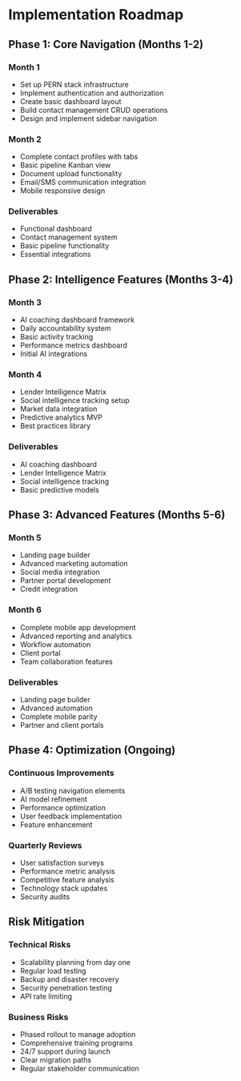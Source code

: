 # Implementation Roadmap

## Phase 1: Core Navigation (Months 1-2)

### Month 1

- Set up PERN stack infrastructure
- Implement authentication and authorization
- Create basic dashboard layout
- Build contact management CRUD operations
- Design and implement sidebar navigation

### Month 2

- Complete contact profiles with tabs
- Basic pipeline Kanban view
- Document upload functionality
- Email/SMS communication integration
- Mobile responsive design

### Deliverables

- Functional dashboard
- Contact management system
- Basic pipeline functionality
- Essential integrations

## Phase 2: Intelligence Features (Months 3-4)

### Month 3

- AI coaching dashboard framework
- Daily accountability system
- Basic activity tracking
- Performance metrics dashboard
- Initial AI integrations

### Month 4

- Lender Intelligence Matrix
- Social intelligence tracking setup
- Market data integration
- Predictive analytics MVP
- Best practices library

### Deliverables

- AI coaching dashboard
- Lender Intelligence Matrix
- Social intelligence tracking
- Basic predictive models

## Phase 3: Advanced Features (Months 5-6)

### Month 5

- Landing page builder
- Advanced marketing automation
- Social media integration
- Partner portal development
- Credit integration

### Month 6

- Complete mobile app development
- Advanced reporting and analytics
- Workflow automation
- Client portal
- Team collaboration features

### Deliverables

- Landing page builder
- Advanced automation
- Complete mobile parity
- Partner and client portals

## Phase 4: Optimization (Ongoing)

### Continuous Improvements

- A/B testing navigation elements
- AI model refinement
- Performance optimization
- User feedback implementation
- Feature enhancement

### Quarterly Reviews

- User satisfaction surveys
- Performance metric analysis
- Competitive feature analysis
- Technology stack updates
- Security audits

## Risk Mitigation

### Technical Risks

- Scalability planning from day one
- Regular load testing
- Backup and disaster recovery
- Security penetration testing
- API rate limiting

### Business Risks

- Phased rollout to manage adoption
- Comprehensive training programs
- 24/7 support during launch
- Clear migration paths
- Regular stakeholder communication
